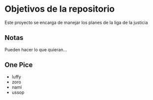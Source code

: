 # Objetivos de la repositorio

Este proyecto se encarga de manejar los planes de la liga de la justicia


## Notas
Pueden hacer lo que quieran...

## One Pice
- luffy
- zoro
- nami
- ussop

